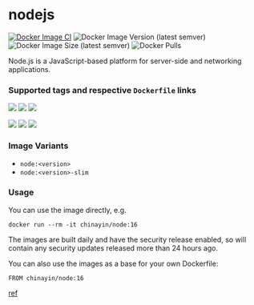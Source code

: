 # nodejs

[![Docker Image CI](https://github.com/chinayin-docker/node/actions/workflows/ci.yml/badge.svg?event=schedule)](https://github.com/chinayin-docker/php/actions/workflows/ci.yml)
![Docker Image Version (latest semver)](https://img.shields.io/docker/v/chinayin/node?sort=semver)
![Docker Image Size (latest semver)](https://img.shields.io/docker/image-size/chinayin/node?sort=semver)
![Docker Pulls](https://img.shields.io/docker/pulls/chinayin/node)

Node.js is a JavaScript-based platform for server-side and networking applications.

### Supported tags and respective `Dockerfile` links

![](https://img.shields.io/docker/v/chinayin/node/12)
![](https://img.shields.io/docker/v/chinayin/node/14)
![](https://img.shields.io/docker/v/chinayin/node/16)

![](https://img.shields.io/docker/v/chinayin/node/12-slim)
![](https://img.shields.io/docker/v/chinayin/node/14-slim)
![](https://img.shields.io/docker/v/chinayin/node/16-slim)

### Image Variants

- `node:<version>`
- `node:<version>-slim`

### Usage

You can use the image directly, e.g.

```
docker run --rm -it chinayin/node:16
```

The images are built daily and have the security release enabled, so will contain any security updates released more
than 24 hours ago.

You can also use the images as a base for your own Dockerfile:

```
FROM chinayin/node:16
```

[ref](https://github.com/nodejs/docker-node)
